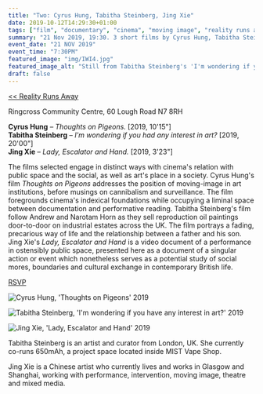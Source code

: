 ```yaml
---
title: "Two: Cyrus Hung, Tabitha Steinberg, Jing Xie"
date: 2019-10-12T14:29:30+01:00
tags: ["film", "documentary", "cinema", "moving image", "reality runs away"]
summary: "21 Nov 2019, 19:30. 3 short films by Cyrus Hung, Tabitha Steinberg and Jing Xie engaging with cinema's relation with the social and art's place in society"
event_date: "21 NOV 2019"
event_time: "7:30PM"
featured_image: "img/IWI4.jpg"
featured_image_alt: "Still from Tabitha Steinberg's 'I'm wondering if you have any interest in art?' (2019)"
draft: false
---
```


[<< Reality Runs Away](/projects/reality-runs-away)

Ringcross Community Centre, 60 Lough Road N7 8RH

**Cyrus Hung** – _Thoughts on Pigeons._ [2019, 10'15"]<br/>
**Tabitha Steinberg** – _I'm wondering if you had any interest in art?_ [2019, 20'00"]<br/>
**Jing Xie** – _Lady, Escalator and Hand._ [2019, 3'23"]

The films selected engage in distinct ways with cinema's relation with public space and the social, as well as art's place in a society. Cyrus Hung's film _Thoughts on Pigeons_ addresses the position of moving-image in art institutions, before musings on cannibalism and surveillance. The film foregrounds cinema's indexical foundations while occupying a liminal space between documentation and performative reading. Tabitha Steinberg's film follow Andrew and Narotam Horn as they sell reproduction oil paintings door-to-door on industrial estates across the UK. The film portrays a fading, precarious way of life and the relationship between a father and his son. Jing Xie's _Lady, Escalator and Hand_ is a video document of a performance in ostensibly public space, presented here as a document of a singular action or event which nonetheless serves as a potential study of social mores, boundaries and cultural exchange in contemporary British life.

<a href="https://www.eventbrite.co.uk/e/film-reality-runs-away-the-limits-of-documentary-tickets-76776728261" target="blank">RSVP</a>

![Cyrus Hung, 'Thoughts on Pigeons' 2019](/projects/reality-runs-away/img/TOP2.jpg)

![Tabitha Steinberg, 'I'm wondering if you have any interest in art?' 2019](/projects/reality-runs-away/img/IWI3.jpg)

![Jing Xie, 'Lady, Escalator and Hand' 2019](/projects/reality-runs-away/img/LEH1.jpg)

Tabitha Steinberg is an artist and curator from London, UK. She currently co-runs 650mAh, a project space located inside MIST Vape Shop.

Jing Xie is a Chinese artist who currently lives and works in Glasgow and Shanghai, working with performance, intervention, moving image, theatre and mixed media.
